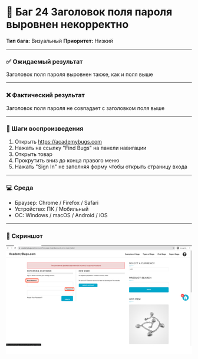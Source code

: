 # 🐞 Баг 24 Заголовок поля пароля выровнен некорректно

**Тип бага:**  Визуальный
**Приоритет:**  Низкий

---

### ✅ Ожидаемый результат

Заголовок поля пароля выровнен также, как и поля выше

---

### ❌ Фактический результат

Заголовок поля пароля не совпадает с заголовком поля выше

---

### 🔁 Шаги воспроизведения

1. Открыть https://academybugs.com
2. Нажать на ссылку "Find Bugs" на панели навигации
3. Открыть товар
4. Прокрутить вниз до конца правого меню
5. Нажать "Sign In" не заполняя форму чтобы открыть страницу входа

---

### 💻 Среда

- Браузер: Chrome / Firefox / Safari
- Устройство: ПК / Мобильный
- ОС: Windows / macOS / Android / iOS

---

### 📸 Скриншот

![Bug Screenshot](../Screenshots/Bug_24.png)
